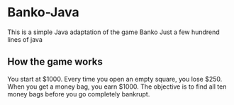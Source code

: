 # Banko-Java

This is a simple Java adaptation of the game Banko
Just a few hundrend lines of java


## How the game works

You start at $1000. Every time you open an empty square, you lose $250. When you get a money bag, you earn $1000.
The objective is to find all ten money bags before you go completely bankrupt.
